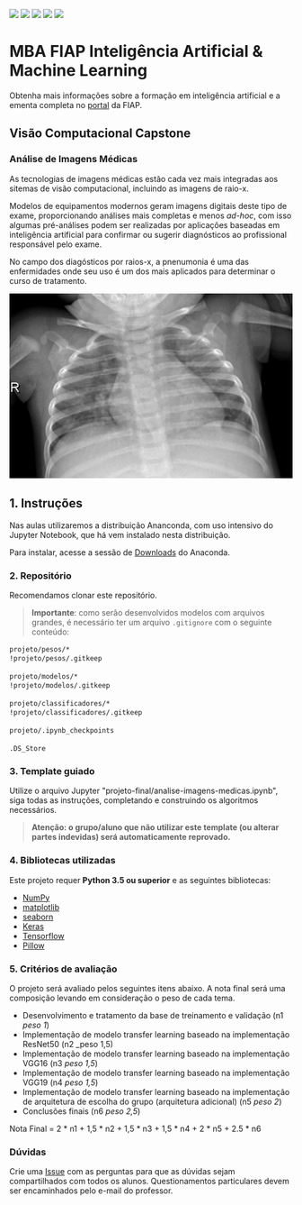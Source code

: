 ![](https://img.shields.io/github/repo-size/michelpf/fiap-ml-visao-computacional-capstone-alternative)
![](https://img.shields.io/github/issues/michelpf/fiap-ml-visao-computacional-capstone-alternative)
![](https://img.shields.io/github/stars/michelpf/fiap-ml-visao-computacional-capstone-alternative)
![](https://img.shields.io/github/watchers/michelpf/fiap-ml-visao-computacional-capstone-alternative)
![](https://img.shields.io/github/last-commit/michelpf/fiap-ml-visao-computacional-capstone-alternative)


# MBA FIAP Inteligência Artificial & Machine Learning

Obtenha mais informações sobre a formação em inteligência artificial e a ementa completa no [portal](https://www.fiap.com.br/mba/mba-em-artificial-intelligence-e-machine-learning/) da FIAP.

## Visão Computacional Capstone

### Análise de Imagens Médicas

As tecnologias de imagens médicas estão cada vez mais integradas aos sitemas de visão computacional, incluindo as imagens de raio-x.

Modelos de equipamentos modernos geram imagens digitais deste tipo de exame, proporcionando análises mais completas e menos _ad-hoc_, com isso algumas pré-análises podem ser realizadas por aplicações baseadas em inteligência artificial para confirmar ou sugerir diagnósticos ao profissional responsável pelo exame.

No campo dos diagósticos por raios-x, a pnenumonia é uma das enfermidades onde seu uso é um dos mais aplicados para determinar o curso de tratamento.

<p align="center">
    <img src="imagens/NORMAL2-IM-1422-0001.jpeg">
</p>


## 1. Instruções

Nas aulas utilizaremos a distribuição Ananconda, com uso intensivo do Jupyter Notebook, que há vem instalado nesta distribuição.

Para instalar, acesse a sessão de [Downloads](https://www.anaconda.com/download) do Anaconda.


### 2. Repositório

Recomendamos clonar este repositório.

>**Importante**: como serão desenvolvidos modelos com arquivos grandes, é necessário ter um arquivo ```.gitignore``` com o seguinte conteúdo:

```
projeto/pesos/*
!projeto/pesos/.gitkeep 

projeto/modelos/*
!projeto/modelos/.gitkeep 

projeto/classificadores/*
!projeto/classificadores/.gitkeep 

projeto/.ipynb_checkpoints

.DS_Store
````

### 3. Template guiado

Utilize o arquivo Jupyter "projeto-final/analise-imagens-medicas.ipynb", siga todas as instruções, completando e construindo os algoritmos necessários.

> **Atenção: o grupo/aluno que não utilizar este template (ou alterar partes indevidas) será automaticamente reprovado.**

### 4. Bibliotecas utilizadas

Este projeto requer **Python 3.5 ou superior** e as seguintes bibliotecas:

- [NumPy](http://www.numpy.org/)
- [matplotlib](http://matplotlib.org/)
- [seaborn](http://seaborn.pydata.org/)
- [Keras](https://keras.io/)
- [Tensorflow](http://tensorflow.org/)
- [Pillow](https://pillow.readthedocs.io/en/stable/)


### 5. Critérios de avaliação

O projeto será avaliado pelos seguintes itens abaixo. A nota final será uma composição levando em consideração o peso de cada tema.

- Desenvolvimento e tratamento da base de treinamento e validação (n1 _peso 1_)
- Implementação de modelo transfer learning baseado na implementação ResNet50 (n2 _peso 1,5)
- Implementação de modelo transfer learning baseado na implementação VGG16 (n3 _peso 1,5_)
- Implementação de modelo transfer learning baseado na implementação VGG19 (n4 _peso 1,5_)
- Implementação de modelo transfer learning baseado na implementação de arquitetura de escolha do grupo (arquitetura adicional) (n5 _peso 2_)
- Conclusões finais (n6 _peso 2,5_)

Nota Final = 2 * n1 + 1,5 * n2 + 1,5 * n3 + 1,5 * n4 + 2 * n5 + 2.5 * n6

### Dúvidas

Crie uma [Issue](https://github.com/michelpf/fiap-ml-visao-computacional-capstone-alternative/issues/new) com as perguntas para que as dúvidas sejam compartilhados com todos os alunos. Questionamentos particulares devem ser encaminhados pelo e-mail do professor.
